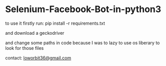 # Selenium-Facebook-Bot-in-python3
to use it firstly run:  pip install -r requirements.txt

and download a geckodriver 

and change some paths in code because I was to lazy to use os liberary to look for those files 

contact: loworbit36@gmail.com
